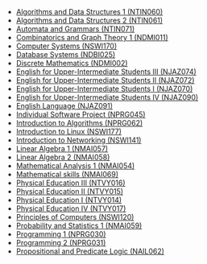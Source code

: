 <!DOCTYPE html>
<html xmlns="http://www.w3.org/1999/xhtml" lang="" xml:lang="">
<head>
  <meta charset="utf-8" />
  <title> | Computer Science Courses</title>
  <link type="text/css" rel="stylesheet" href="main.css" />
</head>
<body>

<header>
  <h1></h1>
</header>

<div id="wrapper">
<aside id="sidebar">
  <nav>

  </nav>
</aside>

<section id="content">
<article>


-   [Algorithms and Data Structures 1 (NTIN060)](NTIN060.html)
-   [Algorithms and Data Structures 2 (NTIN061)](NTIN061.html)
-   [Automata and Grammars (NTIN071)](NTIN071.html)
-   [Combinatorics and Graph Theory 1 (NDMI011)](NDMI011.html)
-   [Computer Systems (NSWI170)](NSWI170.html)
-   [Database Systems (NDBI025)](NDBI025.html)
-   [Discrete Mathematics (NDMI002)](NDMI002.html)
-   [English for Upper-Intermediate Students III
    (NJAZ074)](NJAZ074.html)
-   [English for Upper-Intermediate Students II (NJAZ072)](NJAZ072.html)
-   [English for Upper-Intermediate Students I (NJAZ070)](NJAZ070.html)
-   [English for Upper-Intermediate Students IV (NJAZ090)](NJAZ090.html)
-   [English Language (NJAZ091)](NJAZ091.html)
-   [Individual Software Project (NPRG045)](NPRG045.html)
-   [Introduction to Algorithms (NPRG062)](NPRG062.html)
-   [Introduction to Linux (NSWI177)](NSWI177.html)
-   [Introduction to Networking (NSWI141)](NSWI141.html)
-   [Linear Algebra 1 (NMAI057)](NMAI057.html)
-   [Linear Algebra 2 (NMAI058)](NMAI058.html)
-   [Mathematical Analysis 1 (NMAI054)](NMAI054.html)
-   [Mathematical skills (NMAI069)](NMAI069.html)
-   [Physical Education III (NTVY016)](NTVY016.html)
-   [Physical Education II (NTVY015)](NTVY015.html)
-   [Physical Education I (NTVY014)](NTVY014.html)
-   [Physical Education IV (NTVY017)](NTVY017.html)
-   [Principles of Computers (NSWI120)](NSWI120.html)
-   [Probability and Statistics 1 (NMAI059)](NMAI059.html)
-   [Programming 1 (NPRG030)](NPRG030.html)
-   [Programming 2 (NPRG031)](NPRG031.html)
-   [Propositional and Predicate Logic (NAIL062)](NAIL062.html)
</article>
</section>
</div>

</body>
</html>  
